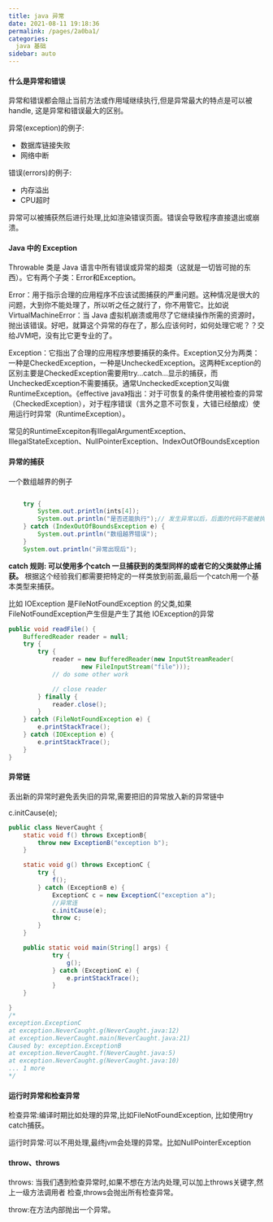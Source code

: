 ```yaml
---
title: java 异常
date: 2021-08-11 19:18:36
permalink: /pages/2a0ba1/
categories:
  java 基础
sidebar: auto
---
```


#### 什么是异常和错误

异常和错误都会阻止当前方法或作用域继续执行,但是异常最大的特点是可以被handle,
这是异常和错误最大的区别。

异常(exception)的例子:

- 数据库链接失败
- 网络中断

错误(errors)的例子:

- 内存溢出
- CPU超时

异常可以被捕获然后进行处理,比如渲染错误页面。错误会导致程序直接退出或崩溃。

#### Java 中的 Exception

Throwable 类是 Java 语言中所有错误或异常的超类（这就是一切皆可抛的东西）。它有两个子类：Error和Exception。

Error：用于指示合理的应用程序不应该试图捕获的严重问题。这种情况是很大的问题，大到你不能处理了，所以听之任之就行了，你不用管它。比如说VirtualMachineError：当 Java 虚拟机崩溃或用尽了它继续操作所需的资源时，抛出该错误。好吧，就算这个异常的存在了，那么应该何时，如何处理它呢？？交给JVM吧，没有比它更专业的了。

Exception：它指出了合理的应用程序想要捕获的条件。Exception又分为两类：一种是CheckedException，一种是UncheckedException。这两种Exception的区别主要是CheckedException需要用try...catch...显示的捕获，而UncheckedException不需要捕获。通常UncheckedException又叫做RuntimeException。《effective java》指出：对于可恢复的条件使用被检查的异常（CheckedException），对于程序错误（言外之意不可恢复，大错已经酿成）使用运行时异常（RuntimeException）。

常见的RuntimeExcepiton有IllegalArgumentException、IllegalStateException、NullPointerException、IndexOutOfBoundsException

#### 异常的捕获

一个数组越界的例子
``` java

    try {
        System.out.println(ints[4]);
        System.out.println("是否还能执行");// 发生异常以后，后面的代码不能被执行
    } catch (IndexOutOfBoundsException e) {
        System.out.println("数组越界错误");
    }
    System.out.println("异常出现后");

```

**catch 规则: 可以使用多个catch 一旦捕获到的类型同样的或者它的父类就停止捕获。**
根据这个经验我们都需要把特定的一样类放到前面,最后一个catch用一个基本类型来捕获。

比如 IOException 是FileNotFoundException 的父类,如果FileNotFoundException产生但是产生了其他
IOException的异常

``` java
public void readFile() {
    BufferedReader reader = null;
    try {
        try {
            reader = new BufferedReader(new InputStreamReader(
                    new FileInputStream("file")));
            // do some other work

            // close reader
        } finally {
            reader.close();
        }
    } catch (FileNotFoundException e) {
        e.printStackTrace();
    } catch (IOException e) {
        e.printStackTrace();
    }
}

```

#### 异常链

丢出新的异常时避免丢失旧的异常,需要把旧的异常放入新的异常链中

c.initCause(e);

``` java
public class NeverCaught {
    static void f() throws ExceptionB{
        throw new ExceptionB("exception b");
    }

    static void g() throws ExceptionC {
        try {
            f();
        } catch (ExceptionB e) {
            ExceptionC c = new ExceptionC("exception a");
            //异常连
            c.initCause(e);
            throw c;
        }
    }

    public static void main(String[] args) {
            try {
                g();
            } catch (ExceptionC e) {
                e.printStackTrace();
            }
    }

}
/*
exception.ExceptionC
at exception.NeverCaught.g(NeverCaught.java:12)
at exception.NeverCaught.main(NeverCaught.java:21)
Caused by: exception.ExceptionB
at exception.NeverCaught.f(NeverCaught.java:5)
at exception.NeverCaught.g(NeverCaught.java:10)
... 1 more
*/

```

#### 运行时异常和检查异常

检查异常:编译时期比如处理的异常,比如FileNotFoundException,
比如使用try catch捕获。

运行时异常:可以不用处理,最终jvm会处理的异常。比如NullPointerException


#### throw、throws

throws: 当我们遇到检查异常时,如果不想在方法内处理,可以加上throws关键字,然上一级方法调用者
检查,throws会抛出所有检查异常。

throw:在方法内部抛出一个异常。


